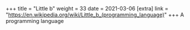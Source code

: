 +++
title = "Little b"
weight = 33
date = 2021-03-06
[extra]
link = "https://en.wikipedia.org/wiki/Little_b_(programming_language)"
+++
A programming language

